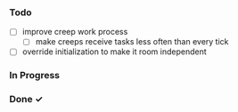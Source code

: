 ### Todo
- [ ] improve creep work process
    - [ ] make creeps receive tasks less often than every tick
- [ ] override initialization to make it room independent

### In Progress

### Done ✓
